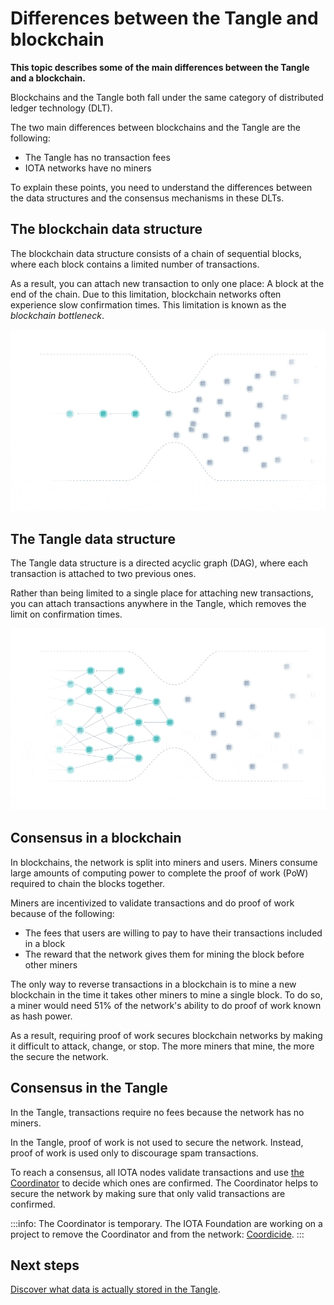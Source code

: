# Differences between the Tangle and blockchain

**This topic describes some of the main differences between the Tangle and a blockchain.**

Blockchains and the Tangle both fall under the same category of distributed ledger technology (DLT).

The two main differences between blockchains and the Tangle are the following:

- The Tangle has no transaction fees
- IOTA networks have no miners

To explain these points, you need to understand the differences between the data structures and the consensus mechanisms in these DLTs.

## The blockchain data structure

The blockchain data structure consists of a chain of sequential blocks, where each block contains a limited number of transactions.

As a result, you can attach new transaction to only one place: A block at the end of the chain. Due to this limitation, blockchain networks often experience slow confirmation times. This limitation is known as the _blockchain bottleneck_.

![Blockchain bottleneck](../images/blockchain-bottleneck.gif)

## The Tangle data structure

The Tangle data structure is a directed acyclic graph (DAG), where each transaction is attached to two previous ones.

Rather than being limited to a single place for attaching new transactions, you can attach transactions anywhere in the Tangle, which removes the limit on confirmation times.

![Tangle bottleneck](../images/tangle-bottleneck.gif)

## Consensus in a blockchain

In blockchains, the network is split into miners and users. Miners consume large amounts of computing power to complete the proof of work (PoW) required to chain the blocks together.

Miners are incentivized to validate transactions and do proof of work because of the following:
- The fees that users are willing to pay to have their transactions included in a block
- The reward that the network gives them for mining the block before other miners

The only way to reverse transactions in a blockchain is to mine a new blockchain in the time it takes other miners to mine a single block. To do so, a miner would need 51% of the network's ability to do proof of work known as hash power.

As a result, requiring proof of work secures blockchain networks by making it difficult to attack, change, or stop. The more miners that mine, the more the secure the network.

## Consensus in the Tangle

In the Tangle, transactions require no fees because the network has no miners.

In the Tangle, proof of work is not used to secure the network. Instead, proof of work is used only to discourage spam transactions.

To reach a consensus, all IOTA nodes validate transactions and use [the Coordinator](../the-tangle/the-coordinator.md) to decide which ones are confirmed. The Coordinator helps to secure the network by making sure that only valid transactions are confirmed.

:::info:
The Coordinator is temporary. The IOTA Foundation are working on a project to remove the Coordinator and from the network: [Coordicide](https://coordicide.iota.org/post-coordinator).
:::

## Next steps

[Discover what data is actually stored in the Tangle](../the-tangle/ternary.md).